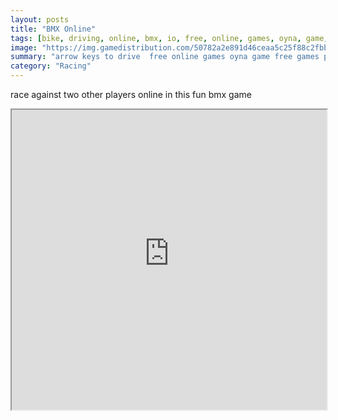 ```yaml
---
layout: posts
title: "BMX Online"
tags: [bike, driving, online, bmx, io, free, online, games, oyna, game, free, games, play, play, games]
image: "https://img.gamedistribution.com/50782a2e891d46ceaa5c25f88c2fbb0c-512x384.jpeg"
summary: "arrow keys to drive  free online games oyna game free games play play games"
category: "Racing"
---
```


race against two other players online in this fun bmx game

<iframe width="100%" height="480px;" src="https://html5.gamedistribution.com/50782a2e891d46ceaa5c25f88c2fbb0c/"></iframe>